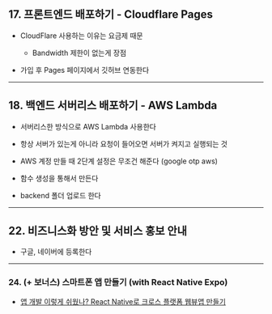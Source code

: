 ## 17. 프론트엔드 배포하기 - Cloudflare Pages

- CloudFlare 사용하는 이유는 요금제 때문

  - Bandwidth 제한이 없는게 장점

- 가입 후 Pages 페이지에서 깃허브 연동한다

---

## 18. 백엔드 서버리스 배포하기 - AWS Lambda

- 서버리스한 방식으로 AWS Lambda 사용한다

- 항상 서버가 있는게 아니라 요청이 들어오면 서버가 켜지고 실행되는 것

- AWS 계정 만들 때 2단계 설정은 무조건 해준다 (google otp aws)

- 함수 생성을 통해서 만든다

- backend 폴더 업로드 한다

---

## 22. 비즈니스화 방안 및 서비스 홍보 안내

- 구글, 네이버에 등록한다

---

### 24. (+ 보너스) 스마트폰 앱 만들기 (with React Native Expo)

- [앱 개발 이렇게 쉬웠나? React Native로 크로스 플랫폼 웹뷰앱 만들기](https://www.youtube.com/watch?v=yjPl8Injlbw)
